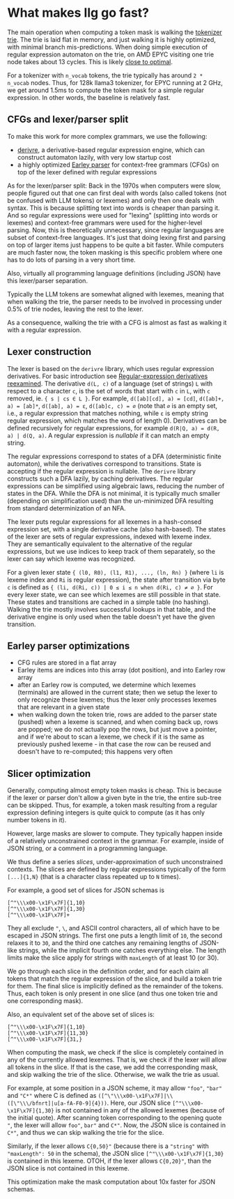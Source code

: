 # What makes llg go fast?

The main operation when computing a token mask is walking the [tokenizer trie](./toktrie.md).
The trie is laid flat in memory, and just walking it is highly optimized,
with minimal branch mis-predictions.
When doing simple execution of regular expression automaton on the trie,
on AMD EPYC visiting one trie node takes about 13 cycles.
This is likely [close to optimal](./toktrie.md#actual-code).

For a tokenizer with `n_vocab` tokens, the trie typically has around `2 * n_vocab` nodes.
Thus, for 128k llama3 tokenizer, for EPYC running at 2 GHz,
we get around 1.5ms to compute the token mask for a simple regular expression.
In other words, the baseline is relatively fast.

## CFGs and lexer/parser split

To make this work for more complex grammars, we use the following:

- [derivre](https://github.com/microsoft/derivre), a derivative-based regular expression engine,
  which can construct automaton lazily, with very low startup cost
- a highly optimized
  [Earley parser](https://en.wikipedia.org/wiki/Earley_parser)
  for context-free grammars (CFGs)
  on top of the lexer defined with regular expressions

As for the lexer/parser split:
Back in the 1970s when computers were slow, people figured out that one can
first deal with words
(also called tokens (not be confused with LLM tokens) or lexemes)
and only then one deals with syntax.
This is because splitting text into words is cheaper than parsing it.
And so regular expressions were used for "lexing"
(splitting into words or lexemes) and context-free grammars were
used for the higher-level parsing.
Now, this is theoretically unnecessary, since regular languages are
subset of context-free languages.
It's just that doing lexing first and parsing on top of larger items just
happens to be quite a bit faster.
While computers are much faster now, the token masking is this specific problem where one has to do lots of parsing in a very short time.

Also, virtually all programming language definitions (including JSON)
have this lexer/parser separation.

Typically the LLM tokens are somewhat aligned with lexemes,
meaning that when walking the trie,
the parser needs to be involved in processing under 0.5% of trie nodes,
leaving the rest to the lexer.

As a consequence, walking the trie with a CFG is almost as fast as walking it with a regular expression.

## Lexer construction

The lexer is based on the `derivre` library, which uses regular expression derivatives.
For basic introduction see
[Regular-expression derivatives reexamined](https://www.khoury.northeastern.edu/home/turon/re-deriv.pdf).
The derivative `d(L, c)` of a language (set of strings) `L` with respect to a character `c`,
is the set of words that start with `c` in `L`, with `c` removed, ie. `{ s | cs ∈ L }`.
For example, `d([ab][cd], a) = [cd]`, `d([ab]+, a) = [ab]*`, `d([ab], a) = ε`, `d([ab]c, c) = ∅`
(note that `∅` is an empty set, i.e., a regular expression that matches nothing,
while `ε` is empty string regular expression, which matches the word of length 0).
Derivatives can be defined recursively for regular expressions,
for example `d(R|Q, a) = d(R, a) | d(Q, a)`.
A regular expression is _nullable_ if it can match an empty string.

The regular expressions correspond to states of a DFA
(deterministic finite automaton),
while the derivatives correspond to transitions.
State is accepting if the regular expression is nullable.
The `derivre` library constructs such a DFA lazily, by caching derivatives.
The regular expressions can be simplified using algebraic laws,
reducing the number of states in the DFA.
While the DFA is not minimal, it is typically much smaller
(depending on simplification used) than the
un-minimized DFA resulting from standard determinization of an NFA.

The lexer puts regular expressions for all lexemes in a hash-consed
expression set, with a single derivative cache (also hash-based).
The states of the lexer are sets of regular expressions, indexed
with lexeme index.
They are semantically equivalent to the alternative of the regular
expressions, but we use indices to keep track of them separately,
so the lexer can say which lexeme was recognized.

For a given lexer state `{ (l0, R0), (l1, R1), ..., (ln, Rn) }`
(where `li` is lexeme index and `Ri` is regular expression),
the state after transition via byte `c` is defined as
`{ (li, d(Ri, c)) | 0 ≤ i ≤ n when d(Ri, c) ≠ ∅ }`.
For every lexer state, we can see which lexemes are still possible in that state.
These states and transitions are cached in a simple table (no hashing).
Walking the trie mostly involves successful lookups in that table,
and the derivative engine is only used when the table doesn't yet have the
given transition.


## Earley parser optimizations

- CFG rules are stored in a flat array
- Earley items are indices into this array (dot position), and into Earley row array
- after an Earley row is computed, we determine which lexemes (terminals) are
  allowed in the current state; then we setup the lexer to only recognize these lexemes;
  thus the lexer only processes lexemes that are relevant in a given state
- when walking down the token trie, rows are added to the parser state (pushed)
  when a lexeme is scanned,
  and when coming back up, rows are popped;
  we do not actually pop the rows, but just move a pointer, and if we're
  about to scan a lexeme, we check if it is the same as previously pushed
  lexeme - in that case the row can be reused and doesn't have to re-computed;
  this happens very often

## Slicer optimization

Generally, computing almost empty token masks is cheap.
This is because if the lexer or parser don't allow a given byte
in the trie, the entire sub-tree can be skipped.
Thus, for example, a token mask resulting from a regular expression defining
integers is quite quick to compute (as it has only number tokens in it).

However, large masks are slower to compute.
They typically happen inside of a relatively unconstrained context in the grammar.
For example, inside of JSON string, or a comment in a programming language.

We thus define a series _slices_, under-approximation of such unconstrained contexts.
The slices are defined by regular expressions typically of the form `[...]{1,N}`
(that is a character class repeated up to `N` times).

For example, a good set of slices for JSON schemas is 

```regex
[^"\\\x00-\x1F\x7F]{1,10}
[^"\\\x00-\x1F\x7F]{1,30}
[^"\\\x00-\x1F\x7F]+
```

They all exclude `"`, `\`, and ASCII control characters, all of which have to
be escaped in JSON strings.
The first one puts a length limit of `10`, the second relaxes it to `30`,
and the third one catches any remaining lengths of JSON-like strings,
while the implicit fourth one catches everything else.
The length limits make the slice apply for strings with `maxLength` of at least
10 (or 30).

We go through each slice in the definition order,
and for each claim all tokens that match the regular expression of the slice,
and build a token trie for them.
The final slice is implicitly defined as the remainder of the tokens.
Thus, each token is only present in one slice (and thus one token trie and one corresponding mask).

Also, an equivalent set of the above set of slices is:

```regex
[^"\\\x00-\x1F\x7F]{1,10}
[^"\\\x00-\x1F\x7F]{11,30}
[^"\\\x00-\x1F\x7F]{31,}
```

When computing the mask,
we check if the slice is completely contained in any of the currently allowed lexemes.
That is, we check if the lexer will allow all tokens in the slice.
If that is the case, we add the corresponding mask, and skip walking the trie of the slice.
Otherwise, we walk the trie as usual.

For example, at some position in a JSON scheme,
it may allow `"foo"`, `"bar"` and `"C*"` where C is defined as
`([^\"\\\x00-\x1F\x7F]|\\([\"\\\/bfnrt]|u[a-fA-F0-9]{4}))`.
Here, our JSON slice `[^"\\\x00-\x1F\x7F]{1,30}` is not contained
in any of the allowed lexemes (because of the initial quote).
After scanning token corresponding to the opening quote `"`,
the lexer will allow `foo"`, `bar"` and `C*"`.
Now, the JSON slice is contained in `C*"`,
and thus we can skip walking the trie for the slice.

Similarly, if the lexer allows `C{0,50}"` (because there is a `"string"`
with `"maxLength": 50` in the schema), the JSON slice `[^"\\\x00-\x1F\x7F]{1,30}` is contained in this lexeme.
OTOH, if the lexer allows `C{0,20}"`, than the JSON slice is not contained in this lexeme.

This optimization make the mask computation about 10x faster for JSON schemas.
